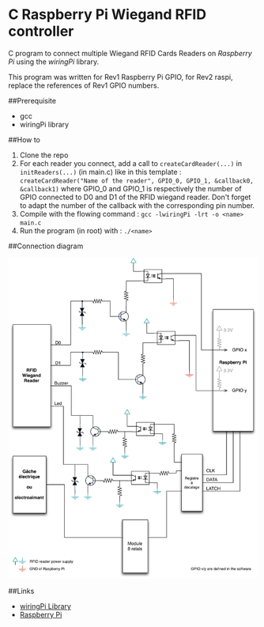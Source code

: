 C Raspberry Pi Wiegand RFID controller
======================================


C program to connect multiple Wiegand RFID Cards Readers on _Raspberry Pi_ using the _wiringPi_ library.

This program was written for Rev1 Raspberry Pi GPIO, for Rev2 raspi, replace the references of Rev1 GPIO numbers.

##Prerequisite

* gcc
* wiringPi library

##How to

1. Clone the repo
2. For each reader you connect, add a call to `createCardReader(...)` in `initReaders(...)` (in main.c) like in this template : `createCardReader("Name of the reader", GPIO_0, GPIO_1, &callback0, &callback1)` where GPIO\_0 and GPIO\_1 is respectively the number of GPIO connected to D0 and D1 of the RFID wiegand reader. Don't forget to adapt the number of the callback with the corresponding pin number.
3. Compile with the flowing command :
`gcc -lwiringPi -lrt -o <name> main.c`
4. Run the program (in root) with :
`./<name>`

##Connection diagram

![Connection diagram](https://github.com/LukeMarlin/Rpi-RFID-Reader-C/blob/master/Diagram.png?raw=true "Connection diagram")


##Links

* [wiringPi Library](http://wiringpi.com "Link to the wiringPi Library home page")
* [Raspberry Pi](http://www.raspberrypi.org "Link to the Raspberry Pi projet home page")
